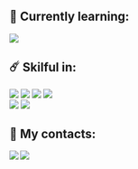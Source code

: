 ## 🎯 Currently learning:
![](https://img.shields.io/badge/Flutter-02569B?style=flat&logo=flutter&logoColor=white)
</br>
## ☄️ Skilful in:
![](https://img.shields.io/badge/Lua-2C2D72?style=flat&logo=lua&logoColor=white)
![](https://img.shields.io/badge/PostgreSQL-316192?style=flat&logo=postgresql&logoColor=white)
![](https://img.shields.io/badge/Python-3776AB?style=flat&logo=python&logoColor=white)
![](https://img.shields.io/badge/JavaScript-F7DF1E?style=flat&logo=javascript&logoColor=black)
</br>
![](https://img.shields.io/badge/Adobe%20Photoshop-31A8FF?style=flat&logo=Adobe%20Photoshop&logoColor=black)
![](https://img.shields.io/badge/Adobe%20after%20affects-CF96FD?style=flat&logo=Adobe%20after%20effects&logoColor=393665)
</br>
## 📌 My contacts:
<a href="https://discord.gg/revisione"><img align="left" src="https://img.shields.io/badge/Discord-7289DA?style=flat&logo=discord&logoColor=white"/></a>
<a href="https://www.youtube.com/c/xgorprod"><img align="left" src="https://img.shields.io/badge/YouTube-FF0000?style=flat&logo=youtube&logoColor=white)"/></a>

